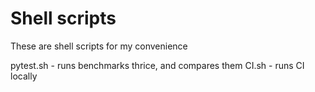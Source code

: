 # Shell scripts

These are shell scripts for my convenience

pytest.sh - runs benchmarks thrice, and compares them
CI.sh - runs CI locally